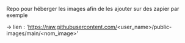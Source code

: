 Repo pour héberger les images afin de les ajouter sur des zapier par exemple

-> lien : 'https://raw.githubusercontent.com/<user_name>/public-images/main/<nom_image>'
